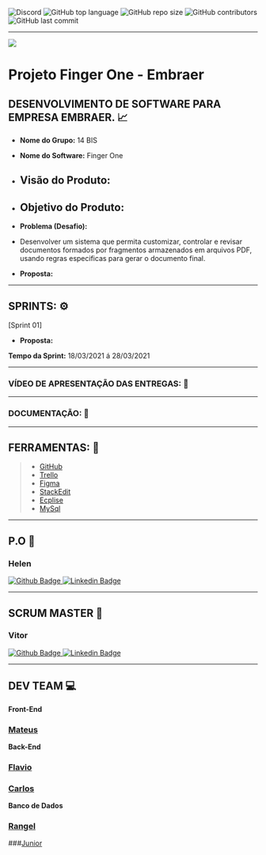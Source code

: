 ![Discord](https://img.shields.io/discord/816848656749297674?style=for-the-badge) ![GitHub top language](https://img.shields.io/github/languages/top/mateuscamargo/14bis?style=for-the-badge)   ![GitHub repo size](https://img.shields.io/github/repo-size/mateuscamargo/14bis?style=for-the-badge)  ![GitHub contributors](https://img.shields.io/github/contributors/mateuscamargo/14bis?style=for-the-badge) ![GitHub last commit](https://img.shields.io/github/last-commit/mateuscamargo/14bis?style=for-the-badge)  
 
 


---
![](https://github.com/mateuscamargo/14bis/blob/main/Logo/Logo.png) 

# Projeto Finger One - Embraer 

## DESENVOLVIMENTO DE SOFTWARE PARA EMPRESA EMBRAER. :chart_with_upwards_trend:

- **Nome do Grupo:** 14 BIS
- **Nome do Software:**  Finger One
- **Visão do Produto:** 
   -   
  
 - **Objetivo do Produto:** 
   -
  
- **Problema (Desafio):** 

- Desenvolver um sistema que permita customizar, controlar e revisar documentos formados por fragmentos armazenados em arquivos PDF, usando regras especificas para gerar o documento final.

- **Proposta:**


---

## SPRINTS: :gear:

[Sprint 01]


- **Proposta:**


**Tempo da Sprint:** 18/03/2021 á 28/03/2021

---

### VÍDEO DE APRESENTAÇÃO DAS ENTREGAS: :movie_camera:



---
### DOCUMENTAÇÃO: :book: 

---
## FERRAMENTAS: :wrench:
> - [GitHub](https://github.com/assenvitor/ProjetoTecSUS)
> - [Trello](https://trello.com)
> - [Figma](https://www.figma.com/)
> - [StackEdit]( https://stackedit.io/)
> - [Ecplise](https://www.eclipse.org/downloads/)
> - [MySql](https://www.mysql.com/)

---
## P.O :dart:

### Helen 

[
![Github Badge](http://img.shields.io/badge/GitHub-100000?style=for-the-badge&logo=github&logoColor=white&link=https://github.com/HelenAlevato)
](https://github.com/HelenAlevato)
[![Linkedin Badge](https://img.shields.io/badge/LinkedIn-0077B5?style=for-the-badge&logo=linkedin&logoColor=white=https://www.linkedin.com/in/helen-alevato/)](https://www.linkedin.com/in/helen-alevato/)




 ---
## SCRUM MASTER :robot:

### Vitor

[
![Github Badge](http://img.shields.io/badge/GitHub-100000?style=for-the-badge&logo=github&logoColor=white&link=https://github.com/assenvitor)
](https://github.com/assenvitor)
[![Linkedin Badge](https://img.shields.io/badge/LinkedIn-0077B5?style=for-the-badge&logo=linkedin&logoColor=white=https://www.linkedin.com/in/vitorassen/)](https://www.linkedin.com/in/vitorassen/)

---
## DEV TEAM :computer: 
**Front-End**
### [Mateus](https://github.com/mateuscamargo)

**Back-End**
### [Flavio](https://github.com/flavioalepereira)
### [Carlos](https://github.com/chdsLopes)

**Banco de Dados**
### [Rangel](https://github.com/rangelandrade)
###[Junior](https://github.com/joseforneiro)









<!--stackedit_data:
eyJoaXN0b3J5IjpbLTE2NjY5ODcxMjksLTEyNDA0MTgwMTYsLT
E0MDk2MDYyNjEsLTEwMzYxMzcwNDMsLTEwNTA5MDM0MzIsMTky
ODYyNTEzMSwxNDI3MjMxNDM1LDExNzEyNzg0NDgsNTgxNDExMD
E3LC0xMjAzMDE1MTI5LC0xNDk1Nzk1NjY1LDMxNzMzMDgyOCwx
MzcxMTc3NDUyLDk5Njg5NTMzNCw5OTY4OTUzMzQsLTc2MTM2MT
Q0MSwtMTY4MTkxNjcxNSw0NjI3MTQ3MjIsNTc2MjcwMzU1LDEx
MDQ0MDc2NjJdfQ==
-->